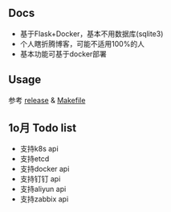 ## Docs

- 基于Flask+Docker，基本不用数据库(sqlite3)
- 个人瞎折腾博客，可能不适用100%的人
- 基本功能可基于docker部署

## Usage

参考 [release](./release.sh) & [Makefile](./Makefile)

## 1o月 Todo list

- 支持k8s api
- 支持etcd
- 支持docker api
- 支持钉钉 api
- 支持aliyun api
- 支持zabbix api





